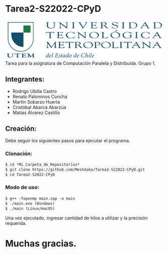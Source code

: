 # Tarea2-S22022-CPyD
![Image_text](/Logo_UTEM.jpg)
Tarea para la asignatura de Computación Paralela y Distribuida. Grupo 1.
## Integrantes:
* Rodrigo Ubilla Castro
* Renato Palominos Concha
* Martín Sobarzo Huerta
* Cristóbal Abarca Abarzúa
* Matías Álvarez Castillo

## Creación:
Debe seguir los siguientes pasos para ejecutar el programa.

### Clonación:
```
$ cd *Mi_Carpeta_de_Repositorios*
$ git clone https://github.com/Meshdako/Tarea2-S22022-CPyD.git
$ cd Tarea2-S2022-CPyD
```

### Modo de uso:
```
$ g++ -fopenmp main.cpp -o main
$ ./main.exe (Windows)
$ ./main (Linux/macOS)
```
Una vez ejecutado, ingresar cantidad de hilos a utilizar y la precisión requerida.

# Muchas gracias.
